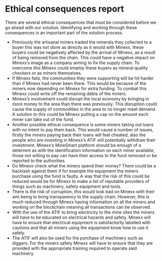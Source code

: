 # Ethical consequences report

There are several ethical consequences that must be considered before we go ahead with our solution. Identifying and working through these consequences is an important part of the solution process. 
-	Previously the artisanal miners traded the minerals they collected to a buyer this was not done as directly as it would with Minexx, these buyers could be negatively affected by the arrival of Minexx, as a result of being removed from the chain. This could have a negative impact on Minexx’s image as a company aiming to fix the supply chain. To overcome this Minexx could employ these buyers as mineral quality checkers or as miners themselves. 
-	If Minexx fails, the communities they were supporting will be hit harder than if Minexx had never been there. This would be because of the miners now depending on Minexx for extra funding. To combat this Minexx could write off the remaining debts of the miners. 
-	Minexx’s involvement could disrupt the local economy by bringing in more money to the area than there was previously. This disruption could cause the supply of commodities in the area to no longer meet demand. A solution to this could be Minexx putting a cap on the amount each miner can take out of the fund.
-	Another possible ethical consequence is some miners taking out loans with no intent to pay them back. This would cause a number of issues, firstly the miners paying back their loans will feel cheated, also the people who are investing in Minexx’s ATIF will potentially withdraw their investment. Minexx’s MineSmart platform should be enough of a deterrent as with the identification information on each miner available, those not willing to pay can have their access to the fund removed or be reported to the authorities. 
-	Do Minexx check what the miners spend their money? There could be a backlash against them if for example the equipment the miners purchase using the fund is faulty. A way that the risk of this could be reduced would be for Minexx to make a list of reputable providers of things such as machinery, safety equipment and tools. 
-	There is the risk of corruption, this would look bad on Minexx with their aim being to bring transparency to the supply chain. However, this is much reduced through Minexx having information on all the miners and working on the blockchain meaning all transactions can be observed.
-	With the use of the ATIF to bring electricity to the mine sites the miners will have to be educated on electrical hazards and safety. Minexx will have to ensure that electrical equipment is satisfactorily labelled with cautions and that all miners using the equipment know how to use it safely.
-	The ATIF will also be used for the purchase of machinery such as diggers. For the miners safety Minexx will have to ensure that they are provided with the appropriate training required to operate said machinery. 





